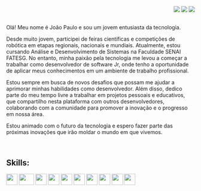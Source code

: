 <picture>
  
</picture>  

<div>
  <section align="right">
    <a href="https://www.youtube.com/@joao_limaa/videos" target="_blank"><img src="https://img.shields.io/badge/YouTube-FF0000?style=for-the-badge&logo=youtube&logoColor=white" target="_blank"></a>
    <a href="https://instagram.com/jplimag?igshid=YmMyMTA2M2Y=" target="_blank"><img src="https://img.shields.io/badge/-Instagram-%23E4405F?style=for-the-badge&logo=instagram&logoColor=white" target="_blank"></a>
    <a href="https://www.linkedin.com/in/joao-limaa/" target="_blank"><img src="https://img.shields.io/badge/-LinkedIn-%230077B5?style=for-the-badge&logo=linkedin&logoColor=white" target="_blank"></a>   
  </section>
</div>

##

<p>
  Olá! Meu nome é João Paulo e sou um jovem entusiasta da tecnologia.

  Desde muito jovem, participei de feiras científicas e competições de robótica em etapas regionais, nacionais e mundiais. Atualmente, estou cursando Análise e           Desenvolvimento de Sistemas na Faculdade SENAI FATESG. No entanto, minha paixão pela tecnologia me levou a começar a trabalhar como desenvolvedor de software Jr,       onde tenho a oportunidade de aplicar meus conhecimentos em um ambiente de trabalho profissional.

  Estou sempre em busca de novos desafios que possam me ajudar a aprimorar minhas habilidades como desenvolvedor. Além disso, dedico parte do meu tempo livre a           trabalhar em projetos pessoais e educativos, que compartilho nesta plataforma com outros desenvolvedores, colaborando com a comunidade para promover a inovação e o     progresso em nossa área.

  Estou animado com o futuro da tecnologia e espero fazer parte das próximas inovações que irão moldar o mundo em que vivemos.
</p> 
 
<br>

## Skills:

<div>
  <img src="https://cdn.jsdelivr.net/gh/devicons/devicon/icons/typescript/typescript-original.svg" width="30" height="30"/>
  <img src="https://cdn.jsdelivr.net/gh/devicons/devicon/icons/java/java-original.svg" width="40" height="30"/> 
  <img src="https://cdn.jsdelivr.net/gh/devicons/devicon/icons/angularjs/angularjs-original.svg" width="30" height="30"/> 
  <img src="https://cdn.jsdelivr.net/gh/devicons/devicon/icons/spring/spring-original.svg" width="30" height="30"/> 
  <img src="https://cdn.jsdelivr.net/gh/devicons/devicon/icons/git/git-original.svg" width="30" height="30"/> 
  <img src="https://cdn.jsdelivr.net/gh/devicons/devicon/icons/python/python-original.svg" width="30" height="30"/> 
  <img src="https://cdn.jsdelivr.net/gh/devicons/devicon/icons/postgresql/postgresql-original.svg" width="30" height="30"/> 
  <img src="https://cdn.jsdelivr.net/gh/devicons/devicon/icons/html5/html5-original.svg" width="30" height="30"/> 
  <img src="https://cdn.jsdelivr.net/gh/devicons/devicon/icons/css3/css3-original.svg" width="30" height="30"/> 
  <img src="https://cdn.jsdelivr.net/gh/devicons/devicon/icons/javascript/javascript-original.svg" width="30" height="30"/>
</div>

